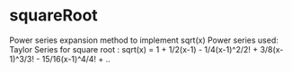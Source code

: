 # squareRoot
Power series expansion method to implement sqrt(x)
Power series used: 
Taylor Series for square root : sqrt(x) = 1 + 1/2(x-1) - 1/4(x-1)^2/2! + 3/8(x-1)^3/3! - 15/16(x-1)^4/4! + ..
